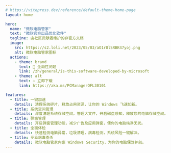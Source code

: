 ```yaml
---
# https://vitepress.dev/reference/default-theme-home-page
layout: home

hero:
  name: "微软电脑管家"
  text: "微软官方出品优化软件"
  tagline: 由社区贡献者维护的非官方文档
  image:
    src: https://s2.loli.net/2023/05/03/aO1r8lSRBK47yoj.png
    alt: 微软电脑管家图标
  actions:
    - theme: brand
      text: 🛟 全局性问题
      link: /zh/general/is-this-software-developed-by-microsoft
    - theme: alt
      text: ✈️ 立即下载
      link: https://aka.ms/PCManagerOFL30101

features:
  - title: 一键加速
    details: 清理系统碎片，释放占用资源，让你的 Windows 飞速如新。
  - title: 系统空间管理
    details: 深度清理系统存储空间，管理大文件，开启磁盘感知，释放您的电脑存储空间。
  - title: 弹窗管理
    details: 开启弹窗管理功能，减少广告及应用弹窗，使你的电脑纯净无扰。
  - title: 全面体检
    details: 快速检测电脑异常，垃圾清理，病毒检测，系统风险一键解决。
  - title: 专业病毒查杀
    details: 微软电脑管家内嵌 Windows Security，为你的电脑保驾护航。
---
```


